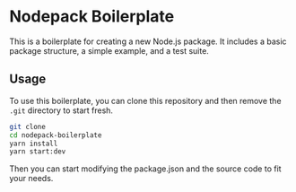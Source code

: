 # Nodepack Boilerplate

This is a boilerplate for creating a new Node.js package. It includes a basic package structure, a simple example, and
a test suite.

## Usage

To use this boilerplate, you can clone this repository and then remove the `.git` directory to start fresh.

```bash
git clone
cd nodepack-boilerplate
yarn install
yarn start:dev
```

Then you can start modifying the package.json and the source code to fit your needs.
